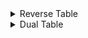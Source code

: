 <details>

  <summary>Reverse Table</summary>
  
# Reverse Table

||e0|e1|e2|e3|e01|e02|e03|e12|e31|e23|e021|e013|e032|e123|e0123|
:---:|:---:|:---:|:---:|:---:|:---:|:---:|:---:|:---:|:---:|:---:|:---:|:---:|:---:|:---:|:---:|
|Reverse|-1.0*e0 | -1.0*e1 | -1.0*e2 | -1.0*e3 | -1.0*e01 | -1.0*e02 | -1.0*e03 | -1.0*e12 | 1.0*e13 | -1.0*e23 | -1.0*e012 | 1.0*e013 | -1.0*e023 | 1.0*e123 | 1.0*e0123

</details>

<details>

  <summary>Dual Table</summary>
